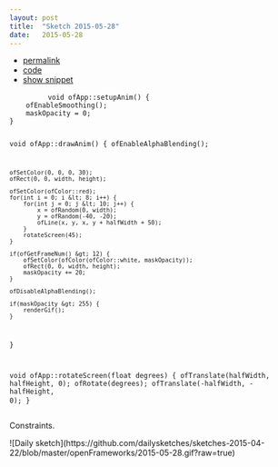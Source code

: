 ```yaml
---
layout: post
title:  "Sketch 2015-05-28"
date:   2015-05-28
---
```

<div class="code">
    <ul>
		<li><a href="{% post_url 2015-05-28-sketch %}">permalink</a></li>
		<li><a href="https://github.com/dailysketches/dailySketches/tree/master/sketches/2015-05-28">code</a></li>
		<li><a href="#" class="snippet-button">show snippet</a></li>
	</ul>
    <pre class="snippet">
        <code class="cpp">void ofApp::setupAnim() {
    ofEnableSmoothing();
    maskOpacity = 0;
}

void ofApp::drawAnim() {
    ofEnableAlphaBlending();
    
    ofSetColor(0, 0, 0, 30);
    ofRect(0, 0, width, height);
    
    ofSetColor(ofColor::red);
    for(int i = 0; i &lt; 8; i++) {
        for(int j = 0; j &lt; 10; j++) {
            x = ofRandom(0, width);
            y = ofRandom(-40, -20);
            ofLine(x, y, x, y + halfWidth + 50);
        }
        rotateScreen(45);
    }
    
    if(ofGetFrameNum() &gt; 12) {
        ofSetColor(ofColor(ofColor::white, maskOpacity));
        ofRect(0, 0, width, height);
        maskOpacity += 20;
    }
    
    ofDisableAlphaBlending();
    
    if(maskOpacity &gt; 255) {
        renderGif();
    }
}

void ofApp::rotateScreen(float degrees) {
    ofTranslate(halfWidth, halfHeight, 0);
    ofRotate(degrees);
    ofTranslate(-halfWidth, -halfHeight, 0);
}</code>
    </pre>
</div>
<p class="description">Constraints.</p>
![Daily sketch](https://github.com/dailysketches/sketches-2015-04-22/blob/master/openFrameworks/2015-05-28.gif?raw=true)
